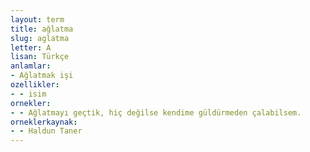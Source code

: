 ```yaml
---
layout: term
title: ağlatma
slug: aglatma
letter: A
lisan: Türkçe
anlamlar:
- Ağlatmak işi
ozellikler:
- - isim
ornekler:
- - Ağlatmayı geçtik, hiç değilse kendime güldürmeden çalabilsem.
orneklerkaynak:
- - Haldun Taner
---
```

